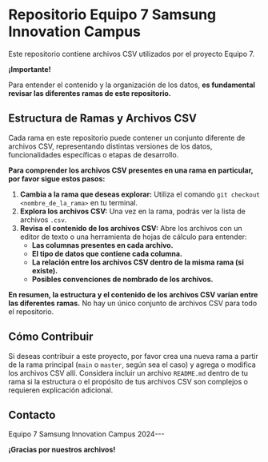 # Repositorio Equipo 7 Samsung Innovation Campus

Este repositorio contiene archivos CSV  utilizados por el proyecto Equipo 7.

**¡Importante!**

Para entender el contenido y la organización de los datos, **es fundamental revisar las diferentes ramas de este repositorio.**

## Estructura de Ramas y Archivos CSV

Cada rama en este repositorio puede contener un conjunto diferente de archivos CSV, representando distintas versiones de los datos, funcionalidades específicas o etapas de desarrollo.

**Para comprender los archivos CSV presentes en una rama en particular, por favor sigue estos pasos:**

1.  **Cambia a la rama que deseas explorar:** Utiliza el comando `git checkout <nombre_de_la_rama>` en tu terminal.
2.  **Explora los archivos CSV:** Una vez en la rama, podrás ver la lista de archivos `.csv`.
3.  **Revisa el contenido de los archivos CSV:** Abre los archivos con un editor de texto o una herramienta de hojas de cálculo para entender:
    * **Las columnas presentes en cada archivo.**
    * **El tipo de datos que contiene cada columna.**
    * **La relación entre los archivos CSV dentro de la misma rama (si existe).**
    * **Posibles convenciones de nombrado de los archivos.**

**En resumen, la estructura y el contenido de los archivos CSV varían entre las diferentes ramas.** No hay un único conjunto de archivos CSV para todo el repositorio.

## Cómo Contribuir

Si deseas contribuir a este proyecto, por favor crea una nueva rama a partir de la rama principal (`main` o `master`, según sea el caso) y agrega o modifica los archivos CSV allí. Considera incluir un archivo `README.md` dentro de tu rama si la estructura o el propósito de tus archivos CSV son complejos o requieren explicación adicional.

## Contacto

Equipo 7 Samsung Innovation Campus 2024---

**¡Gracias por nuestros archivos!**
